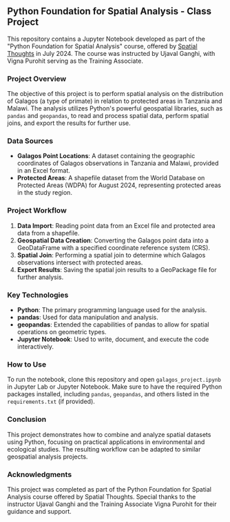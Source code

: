 ## Python Foundation for Spatial Analysis - Class Project

This repository contains a Jupyter Notebook developed as part of the "Python Foundation for Spatial Analysis" course, offered by [Spatial Thoughts](https://spatialthoughts.com) in July 2024. The course was instructed by Ujaval Ganghi, with Vigna Purohit serving as the Training Associate.

### Project Overview

The objective of this project is to perform spatial analysis on the distribution of Galagos (a type of primate) in relation to protected areas in Tanzania and Malawi. The analysis utilizes Python's powerful geospatial libraries, such as `pandas` and `geopandas`, to read and process spatial data, perform spatial joins, and export the results for further use.

### Data Sources

- **Galagos Point Locations**: A dataset containing the geographic coordinates of Galagos observations in Tanzania and Malawi, provided in an Excel format.
- **Protected Areas**: A shapefile dataset from the World Database on Protected Areas (WDPA) for August 2024, representing protected areas in the study region.

### Project Workflow

1. **Data Import**: Reading point data from an Excel file and protected area data from a shapefile.
2. **Geospatial Data Creation**: Converting the Galagos point data into a GeoDataFrame with a specified coordinate reference system (CRS).
3. **Spatial Join**: Performing a spatial join to determine which Galagos observations intersect with protected areas.
4. **Export Results**: Saving the spatial join results to a GeoPackage file for further analysis.

### Key Technologies

- **Python**: The primary programming language used for the analysis.
- **pandas**: Used for data manipulation and analysis.
- **geopandas**: Extended the capabilities of pandas to allow for spatial operations on geometric types.
- **Jupyter Notebook**: Used to write, document, and execute the code interactively.

### How to Use

To run the notebook, clone this repository and open `galagos_project.ipynb` in Jupyter Lab or Jupyter Notebook. Make sure to have the required Python packages installed, including `pandas`, `geopandas`, and others listed in the `requirements.txt` (if provided).

### Conclusion

This project demonstrates how to combine and analyze spatial datasets using Python, focusing on practical applications in environmental and ecological studies. The resulting workflow can be adapted to similar geospatial analysis projects.

### Acknowledgments

This project was completed as part of the Python Foundation for Spatial Analysis course offered by Spatial Thoughts. Special thanks to the instructor Ujaval Ganghi and the Training Associate Vigna Purohit for their guidance and support.

